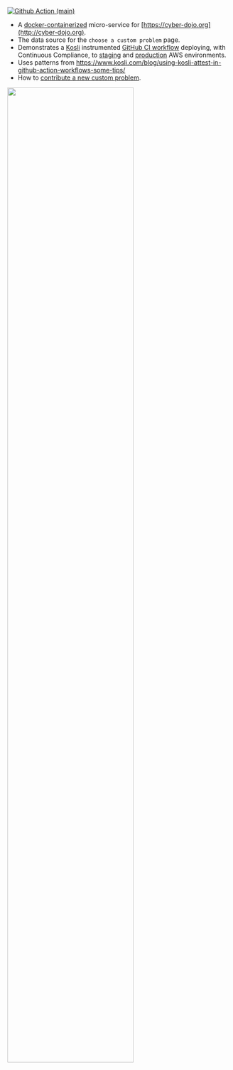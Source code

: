 [![Github Action (main)](https://github.com/cyber-dojo/custom-start-points/actions/workflows/main.yml/badge.svg)](https://github.com/cyber-dojo/custom-start-points/actions)

- A [docker-containerized](https://registry.hub.docker.com/r/cyberdojo/custom-start-points) micro-service for [https://cyber-dojo.org](http://cyber-dojo.org).
- The data source for the `choose a custom problem` page.
- Demonstrates a [Kosli](https://www.kosli.com/) instrumented [GitHub CI workflow](https://app.kosli.com/cyber-dojo/flows/custom-start-points-ci/trails/) 
  deploying, with Continuous Compliance, to [staging](https://app.kosli.com/cyber-dojo/environments/aws-beta/snapshots/) and [production](https://app.kosli.com/cyber-dojo/environments/aws-prod/snapshots/) AWS environments.
- Uses patterns from https://www.kosli.com/blog/using-kosli-attest-in-github-action-workflows-some-tips/
- How to [contribute a new custom problem](CONTRIBUTING.md).

<img width="75%" src="https://user-images.githubusercontent.com/252118/97069640-7a560680-15c9-11eb-8bd6-8309c87df764.png">
